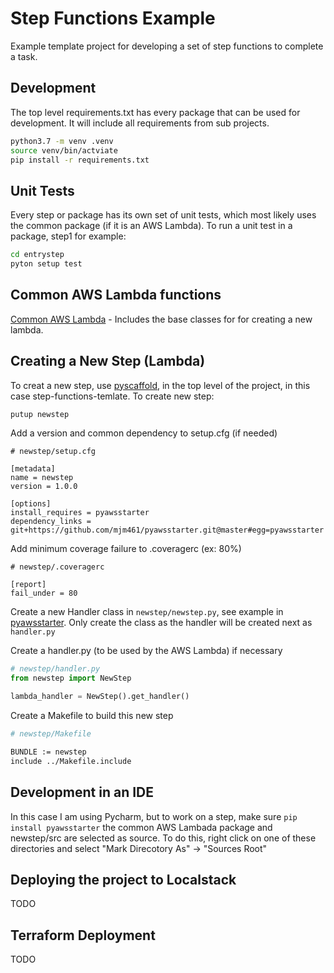 # Step Functions Example
Example template project for developing a set of step functions to complete a task.

## Development
The top level requirements.txt has every package that can be used for development.
It will include all requirements from sub projects. 
```bash
python3.7 -m venv .venv
source venv/bin/actviate
pip install -r requirements.txt
```

## Unit Tests
Every step or package has its own set of unit tests, which most likely
uses the common package (if it is an AWS Lambda).  To run a unit test 
in a package, step1 for
example:
```bash
cd entrystep
pyton setup test
```

## Common AWS Lambda functions
[Common AWS Lambda](https://github.com/mjm461/pyawsstarter) - Includes the base 
classes for for creating a new lambda.

## Creating a New Step (Lambda)
To creat a new step, use [pyscaffold](https://github.com/pyscaffold/pyscaffold/), 
in the top level of the project, in this case step-functions-temlate.  To create new step:

```bash
putup newstep
```

Add a version and common dependency to setup.cfg (if needed)
```
# newstep/setup.cfg

[metadata]
name = newstep
version = 1.0.0

[options]
install_requires = pyawsstarter
dependency_links = git+https://github.com/mjm461/pyawsstarter.git@master#egg=pyawsstarter
```
Add minimum coverage failure to .coveragerc (ex: 80%)
```
# newstep/.coveragerc

[report]
fail_under = 80
```

Create a new Handler class in ```newstep/newstep.py```, 
see example in [pyawsstarter](https://github.com/mjm461/pyawsstarter). Only create the class
as the handler will be created next as ```handler.py```

Create a handler.py (to be used by the AWS Lambda) if necessary
```python
# newstep/handler.py
from newstep import NewStep

lambda_handler = NewStep().get_handler()
```

Create a Makefile to build this new step
```bash
# newstep/Makefile

BUNDLE := newstep
include ../Makefile.include
```

## Development in an IDE
In this case I am using Pycharm, but to work on a step, make sure ```pip install pyawsstarter```
the common AWS Lambada package and newstep/src are selected as source.  To do this, right click
on one of these directories and select "Mark Direcotory As" -> "Sources Root"

## Deploying the project to Localstack
TODO

## Terraform Deployment
TODO
